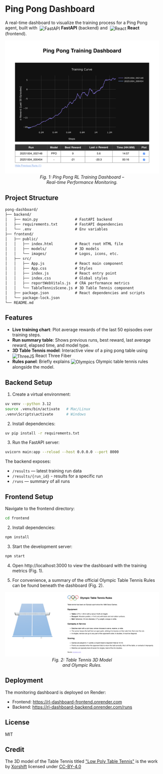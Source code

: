 # Ping Pong Dashboard

A real-time dashboard to visualize the training process for a Ping Pong agent, built with&nbsp;
<img src="https://api.iconify.design/logos:fastapi-icon.svg" width="12" height="12" style="vertical-align:middle;" alt="FastAPI"/> **FastAPI** (backend) and&nbsp;
<img src="https://api.iconify.design/logos:react.svg" width="12" height="12" style="vertical-align:middle;" alt="React"/> **React** (frontend).


<p align="center">
  <img src="Screenshot_Dashboard.png" alt="Pong Dashboard" width="800" />
  <br><em>Fig. 1: Ping Pong RL Training Dashboard –<br>Real-time Performance Monitoring.</em>
</p>

## Project Structure

```text
pong-dashboard/
├── backend/
│   ├── main.py                 # FastAPI backend
│   ├── requirements.txt        # FastAPI dependencies
│   └── .env                    # Env variables
├── frontend/
│   ├── public/
│   │   ├── index.html          # React root HTML file
│   │   ├── models/             # 3D models
│   │   └── images/             # Logos, icons, etc.
│   ├── src/
│   │   ├── App.js              # React main component
│   │   ├── App.css             # Styles
│   │   ├── index.js            # React entry point
│   │   ├── index.css           # Global styles
│   │   ├── reportWebVitals.js  # CRA performance metrics
│   │   └── TableTennisScene.js # 3D Table Tennis component
│   ├── package.json            # React dependencies and scripts
│   └── package-lock.json
└── README.md
````

## Features

- **Live training chart**: Plot average rewards of the last 50 episodes over training steps.  
- **Run summary table**: Shows previous runs, best reward, last average reward, elapsed time, and model type.  
- **3D Table Tennis model**: Interactive view of a ping pong table using <img src="https://api.iconify.design/logos:threejs.svg" width="12" height="12" style="vertical-align:middle;" alt="ThreeJS"/> React Three Fiber     
- **Rules panel**: Briefly explains <img src="./frontend/public/images/olympics_logo_color.svg" height="16" style="vertical-align:middle;" alt="Olympics"/> Olympic table tennis rules alongside the model.



## Backend Setup

1. Create a virtual environment:

```bash
uv venv --python 3.12
source .venv/bin/activate   # Mac/Linux
.venv\Scripts\activate      # Windows
```

2. Install dependencies:

```bash
uv pip install -r requirements.txt
```

3. Run the FastAPI server:

```bash
uvicorn main:app --reload --host 0.0.0.0 --port 8000
```

The backend exposes:

- `/results` — latest training run data
- `/results/{run_id}` - results for a specific run
- `/runs` — summary of all runs

## Frontend Setup

Navigate to the frontend directory:

```bash
cd frontend
```

2. Install dependencies:

```bash
npm install
```

3. Start the development server:

```bash
npm start
```

4. Open http://localhost:3000 to view the dashboard with the training metrics (Fig. 1).

5. For convenience, a summary of the official Olympic Table Tennis Rules can be found beneath the dashboard (Fig. 2).

<p align="center">
  <img src="Screenshot_Rules.png" alt="Table Tennis Rules" width="800" />
  <br><em>Fig. 2: Table Tennis 3D Model<br>and Olympic Rules.</em>
</p>

## Deployment

The monitoring dashboard is deployed on Render:
- Frontend: https://rl-dashboard-frontend.onrender.com
- Backend: https://rl-dashboard-backend.onrender.com/runs

## License

MIT

## Credit

The 3D model of the Table Tennis titled ["Low Poly Table Tennis"](https://sketchfab.com/3d-models/low-poly-table-tennis-5daf236766f74e71a4c4375032a76b70) is the work by [Xorshift](https://sketchfab.com/Xorshift) licensed under [CC-BY-4.0](http://creativecommons.org/licenses/by/4.0/)

